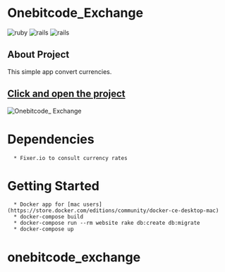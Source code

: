 **Onebitcode_Exchange**
===================

![ruby](https://img.shields.io/badge/Ruby-2.4.1-red.svg)
![rails](https://img.shields.io/badge/Rails-5.1.0-red.svg)
![rails](https://img.shields.io/docker/automated/jrottenberg/ffmpeg.svg)

## About Project

This simple app convert currencies.

## [Click and open the project](https://one-exchange.herokuapp.com/)

![Onebitcode_ Exchange](https://raw.githubusercontent.com/cheesepaulo/OneExchange/master/app/assets/images/screenshot.png)


# Dependencies
```
  * Fixer.io to consult currency rates
```

# Getting Started
```
  * Docker app for [mac users](https://store.docker.com/editions/community/docker-ce-desktop-mac)
  * docker-compose build
  * docker-compose run --rm website rake db:create db:migrate
  * docker-compose up
```
# onebitcode_exchange
